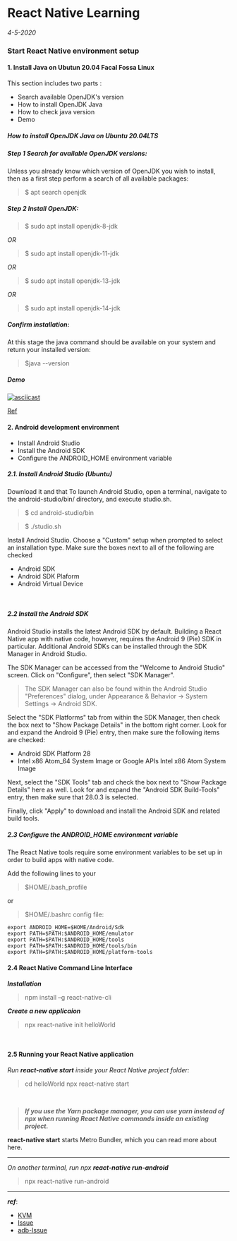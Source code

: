 # React Native Learning

*4-5-2020*

### Start React Native environment setup

#### 1. Install Java on Ubutun 20.04 Facal Fossa Linux

This section includes two parts :

+ Search available OpenJDK's version
+ How to install OpenJDK Java
+ How to check java version
+ Demo

##### How to install OpenJDK Java on Ubuntu 20.04LTS 

##### Step 1 Search for available OpenJDK versions:

Unless you already know which version of OpenJDK you wish to install, then as a first step perform a search of all available packages:

>$ apt search openjdk

##### Step 2 Install OpenJDK:

>$ sudo apt install openjdk-8-jdk

*OR*
>$ sudo apt install openjdk-11-jdk

*OR*

>$ sudo apt install openjdk-13-jdk

*OR*

>$ sudo apt install openjdk-14-jdk


##### Confirm installation:

At this stage the java command should be available on your system and return your installed version:

>$java --version

##### Demo
[![asciicast](https://asciinema.org/a/7uT4ZJ3yBuGuEaoaV5qa5H6TM.svg)](https://asciinema.org/a/7uT4ZJ3yBuGuEaoaV5qa5H6TM)

[Ref](https://linuxconfig.org/how-to-install-java-on-ubuntu-20-04-lts-focal-fossa-linux)



#### 2. Android development environment
+ Install Android Studio
+ Install the Android SDK
+ Configure the ANDROID_HOME environment variable

##### 2.1. Install Android Studio (Ubuntu)
Download it and that To launch Android Studio, open a terminal, navigate to the android-studio/bin/ directory, and execute studio.sh.

>$ cd android-studio/bin

>$ ./studio.sh

Install Android Studio. Choose a "Custom" setup when prompted to select an installation type. Make sure the boxes next to all of the following are checked

+ Android SDK
+ Android SDK Plaform
+ Android Virtual Device


<br>

##### 2.2 Install the Android SDK
Android Studio installs the latest Android SDK by default. Building a React Native app with native code, however, requires the Android 9 (Pie) SDK in particular. Additional Android SDKs can be installed through the SDK Manager in Android Studio.

The SDK Manager can be accessed from the "Welcome to Android Studio" screen. Click on "Configure", then select "SDK Manager".

>The SDK Manager can also be found within the Android Studio "Preferences" dialog, under Appearance & Behavior → System Settings → Android SDK.

Select the "SDK Platforms" tab from within the SDK Manager, then check the box next to "Show Package Details" in the bottom right corner. Look for and expand the Android 9 (Pie) entry, then make sure the following items are checked:
+ Android SDK Platform 28
+ Intel x86 Atom_64 System Image or Google APIs Intel x86 Atom System Image

Next, select the "SDK Tools" tab and check the box next to "Show Package Details" here as well. Look for and expand the "Android SDK Build-Tools" entry, then make sure that 28.0.3 is selected.

Finally, click "Apply" to download and install the Android SDK and related build tools.
<br>
##### 2.3 Configure the ANDROID_HOME environment variable

The React Native tools require some environment variables to be set up in order to build apps with native code.

Add the following lines to your 
> $HOME/.bash_profile

 or
> $HOME/.bashrc config file:

```
export ANDROID_HOME=$HOME/Android/Sdk
export PATH=$PATH:$ANDROID_HOME/emulator
export PATH=$PATH:$ANDROID_HOME/tools
export PATH=$PATH:$ANDROID_HOME/tools/bin
export PATH=$PATH:$ANDROID_HOME/platform-tools

```
#### 2.4 React Native Command Line Interface

***Installation***

> npm install –g react-native-cli

***Create a new applicaion***

> npx react-native init helloWorld

<br>

#### 2.5 Running your React Native application

 *Run **react-native start** inside your React Native project folder:*

 > cd helloWorld
 > npx react-native start

 <br>

 > ***If you use the Yarn package manager, you can use yarn instead of npx when running React Native commands inside an existing project.***

  **react-native start** starts Metro Bundler, which you can read more about here.

  <hr>

 *On another terminal, run npx ***react-native run-android****
 
> npx react-native run-android

---
***ref***:
- [KVM](https://developer.android.com/studio/run/emulator-acceleration?utm_source=android-studio#vm-linux)
- [Issue](https://github.com/minishift/minishift/issues/2970)
- [adb-Issue](https://www.linuxbabe.com/ubuntu/how-to-install-adb-fastboot-ubuntu-16-04-16-10-14-04)


